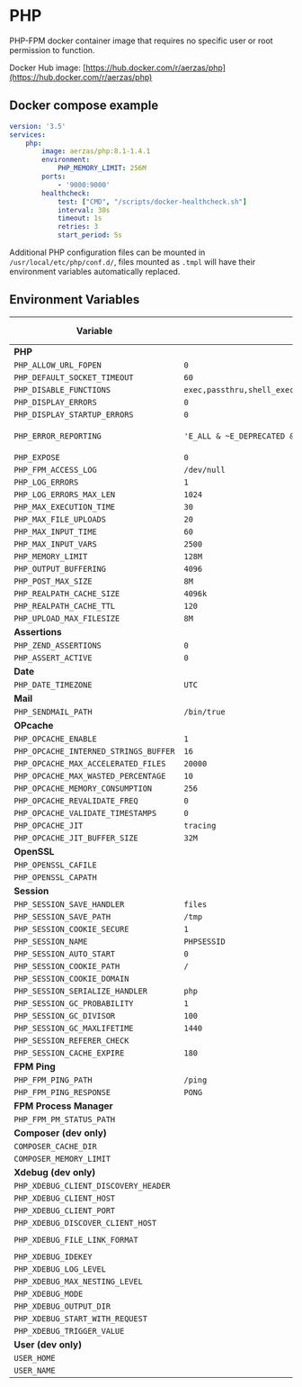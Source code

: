 # PHP

PHP-FPM docker container image that requires no specific user or root permission to function.

Docker Hub image: [https://hub.docker.com/r/aerzas/php](https://hub.docker.com/r/aerzas/php)

## Docker compose example

```yaml
version: '3.5'
services:
    php:
        image: aerzas/php:8.1-1.4.1
        environment:
            PHP_MEMORY_LIMIT: 256M
        ports:
            - '9000:9000'
        healthcheck:
            test: ["CMD", "/scripts/docker-healthcheck.sh"]
            interval: 30s
            timeout: 1s
            retries: 3
            start_period: 5s
```

Additional PHP configuration files can be mounted in `/usr/local/etc/php/conf.d/`, files mounted as `.tmpl` will have
their environment variables automatically replaced.

## Environment Variables

| Variable                              | Default value (base)                                                         | Default value (dev)                   |
|---------------------------------------|------------------------------------------------------------------------------|---------------------------------------|
| **PHP**                               |                                                                              |                                       |
| `PHP_ALLOW_URL_FOPEN`                 | `0`                                                                          | `1`                                   |
| `PHP_DEFAULT_SOCKET_TIMEOUT`          | `60`                                                                         | `60`                                  |
| `PHP_DISABLE_FUNCTIONS`               | `exec,passthru,shell_exec,system,proc_open,popen,parse_ini_file,show_source` |                                       |
| `PHP_DISPLAY_ERRORS`                  | `0`                                                                          | `0`                                   |
| `PHP_DISPLAY_STARTUP_ERRORS`          | `0`                                                                          | `0`                                   |
| `PHP_ERROR_REPORTING`                 | `'E_ALL & ~E_DEPRECATED & ~E_STRICT'`                                        | `'E_ALL & ~E_DEPRECATED & ~E_STRICT'` |
| `PHP_EXPOSE`                          | `0`                                                                          | `0`                                   |
| `PHP_FPM_ACCESS_LOG`                  | `/dev/null`                                                                  | `/dev/null`                           |
| `PHP_LOG_ERRORS`                      | `1`                                                                          | `1`                                   |
| `PHP_LOG_ERRORS_MAX_LEN`              | `1024`                                                                       | `1024`                                |
| `PHP_MAX_EXECUTION_TIME`              | `30`                                                                         | `30`                                  |
| `PHP_MAX_FILE_UPLOADS`                | `20`                                                                         | `20`                                  |
| `PHP_MAX_INPUT_TIME`                  | `60`                                                                         | `60`                                  |
| `PHP_MAX_INPUT_VARS`                  | `2500`                                                                       | `2500`                                |
| `PHP_MEMORY_LIMIT`                    | `128M`                                                                       | `128M`                                |
| `PHP_OUTPUT_BUFFERING`                | `4096`                                                                       | `4096`                                |
| `PHP_POST_MAX_SIZE`                   | `8M`                                                                         | `8M`                                  |
| `PHP_REALPATH_CACHE_SIZE`             | `4096k`                                                                      | `4096k`                               |
| `PHP_REALPATH_CACHE_TTL`              | `120`                                                                        | `120`                                 |
| `PHP_UPLOAD_MAX_FILESIZE`             | `8M`                                                                         | `8M`                                  |
| **Assertions**                        |                                                                              |                                       |
| `PHP_ZEND_ASSERTIONS`                 | `0`                                                                          | `0`                                   |
| `PHP_ASSERT_ACTIVE`                   | `0`                                                                          | `0`                                   |
| **Date**                              |                                                                              |                                       |
| `PHP_DATE_TIMEZONE`                   | `UTC`                                                                        | `UTC`                                 |
| **Mail**                              |                                                                              |                                       |
| `PHP_SENDMAIL_PATH`                   | `/bin/true`                                                                  | `/bin/true`                           |
| **OPcache**                           |                                                                              |                                       |
| `PHP_OPCACHE_ENABLE`                  | `1`                                                                          | `1`                                   |
| `PHP_OPCACHE_INTERNED_STRINGS_BUFFER` | `16`                                                                         | `16`                                  |
| `PHP_OPCACHE_MAX_ACCELERATED_FILES`   | `20000`                                                                      | `20000`                               |
| `PHP_OPCACHE_MAX_WASTED_PERCENTAGE`   | `10`                                                                         | `10`                                  |
| `PHP_OPCACHE_MEMORY_CONSUMPTION`      | `256`                                                                        | `256`                                 |
| `PHP_OPCACHE_REVALIDATE_FREQ`         | `0`                                                                          | `0`                                   |
| `PHP_OPCACHE_VALIDATE_TIMESTAMPS`     | `0`                                                                          | `1`                                   |
| `PHP_OPCACHE_JIT`                     | `tracing`                                                                    | `tracing`                             |
| `PHP_OPCACHE_JIT_BUFFER_SIZE`         | `32M`                                                                        | `0`                                   |
| **OpenSSL**                           |                                                                              |                                       |
| `PHP_OPENSSL_CAFILE`                  |                                                                              |                                       |
| `PHP_OPENSSL_CAPATH`                  |                                                                              |                                       |
| **Session**                           |                                                                              |                                       |
| `PHP_SESSION_SAVE_HANDLER`            | `files`                                                                      | `files`                               |
| `PHP_SESSION_SAVE_PATH`               | `/tmp`                                                                       | `/tmp`                                |
| `PHP_SESSION_COOKIE_SECURE`           | `1`                                                                          | `1`                                   |
| `PHP_SESSION_NAME`                    | `PHPSESSID`                                                                  | `PHPSESSID`                           |
| `PHP_SESSION_AUTO_START`              | `0`                                                                          | `0`                                   |
| `PHP_SESSION_COOKIE_PATH`             | `/`                                                                          | `/`                                   |
| `PHP_SESSION_COOKIE_DOMAIN`           |                                                                              |                                       |
| `PHP_SESSION_SERIALIZE_HANDLER`       | `php`                                                                        | `php`                                 |
| `PHP_SESSION_GC_PROBABILITY`          | `1`                                                                          | `1`                                   |
| `PHP_SESSION_GC_DIVISOR`              | `100`                                                                        | `100`                                 |
| `PHP_SESSION_GC_MAXLIFETIME`          | `1440`                                                                       | `1440`                                |
| `PHP_SESSION_REFERER_CHECK`           |                                                                              |                                       |
| `PHP_SESSION_CACHE_EXPIRE`            | `180`                                                                        | `180`                                 |
| **FPM Ping**                          |                                                                              |                                       |
| `PHP_FPM_PING_PATH`                   | `/ping`                                                                      | `/ping`                               |
| `PHP_FPM_PING_RESPONSE`               | `PONG`                                                                       | `PONG`                                |
| **FPM Process Manager**               |                                                                              |                                       |
| `PHP_FPM_PM_STATUS_PATH`              |                                                                              |                                       |
| **Composer (dev only)**               |                                                                              |                                       |
| `COMPOSER_CACHE_DIR`                  |                                                                              | `/tmp`                                |
| `COMPOSER_MEMORY_LIMIT`               |                                                                              | `256M`                                |
| **Xdebug (dev only)**                 |                                                                              |                                       |
| `PHP_XDEBUG_CLIENT_DISCOVERY_HEADER`  |                                                                              |                                       |
| `PHP_XDEBUG_CLIENT_HOST`              |                                                                              | `localhost`                           |
| `PHP_XDEBUG_CLIENT_PORT`              |                                                                              | `9000`                                |
| `PHP_XDEBUG_DISCOVER_CLIENT_HOST`     |                                                                              | `true`                                |
| `PHP_XDEBUG_FILE_LINK_FORMAT`         |                                                                              | `"phpstorm://open?file=%f&line=%l"`   |
| `PHP_XDEBUG_IDEKEY`                   |                                                                              |                                       |
| `PHP_XDEBUG_LOG_LEVEL`                |                                                                              | `3`                                   |
| `PHP_XDEBUG_MAX_NESTING_LEVEL`        |                                                                              | `256`                                 |
| `PHP_XDEBUG_MODE`                     |                                                                              | `off`                                 |
| `PHP_XDEBUG_OUTPUT_DIR`               |                                                                              | `/tmp`                                |
| `PHP_XDEBUG_START_WITH_REQUEST`       |                                                                              | `default`                             |
| `PHP_XDEBUG_TRIGGER_VALUE`            |                                                                              |                                       |
| **User (dev only)**                   |                                                                              |                                       |
| `USER_HOME`                           |                                                                              | `/tmp`                                |
| `USER_NAME`                           |                                                                              | `docker`                              |
